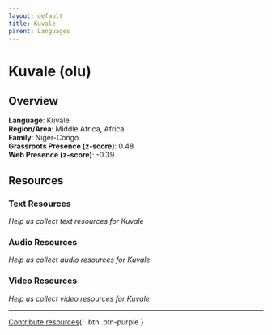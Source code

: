 ```yaml
---
layout: default
title: Kuvale
parent: Languages
---
```


# Kuvale (olu)

## Overview

**Language**: Kuvale  
**Region/Area**: Middle Africa, Africa  
**Family**: Niger-Congo  
**Grassroots Presence (z-score)**: 0.48  
**Web Presence (z-score)**: -0.39  

## Resources

### Text Resources
*Help us collect text resources for Kuvale*

### Audio Resources
*Help us collect audio resources for Kuvale*

### Video Resources
*Help us collect video resources for Kuvale*

---

[Contribute resources](https://forms.office.com/e/1SfLJx3u1r){: .btn .btn-purple }
